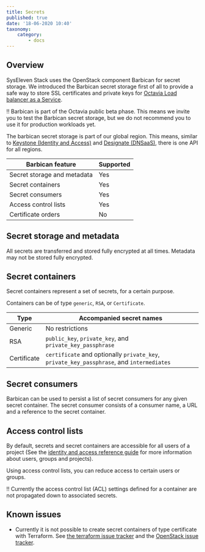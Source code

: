 ```yaml
---
title: Secrets
published: true
date: '18-06-2020 10:40'
taxonomy:
    category:
        - docs
---
```


## Overview

SysEleven Stack uses the OpenStack component Barbican for secret storage. We introduced the Barbican secret storage first of all to provide a safe way to store SSL certificates and private keys for [Octavia Load balancer as a Service](../08.network/02.lbaas/docs.en.md).

!! Barbican is part of the Octavia public beta phase. This means we invite you to test the Barbican secret storage, but we do not recommend you to use it for production workloads yet.

The barbican secret storage is part of our global region. This means, similar to [Keystone (Identity and Access)](../01.identity-and-access/docs.en.md) and [Designate (DNSaaS)](../07.dns/docs.en.md), there is one API for all regions.

Barbican feature                     | Supported
-------------------------------------|-------------
Secret storage and metadata          | Yes
Secret containers                    | Yes
Secret consumers                     | Yes
Access control lists                 | Yes
Certificate orders                   | No

## Secret storage and metadata

All secrets are transferred and stored fully encrypted at all times. Metadata may not be stored fully encrypted.

## Secret containers

Secret containers represent a set of secrets, for a certain purpose.

Containers can be of type `generic`, `RSA`, or `Certificate`.

Type              | Accompanied secret names
------------------|----------------------------
Generic           | No restrictions
RSA               | `public_key`, `private_key`, and `private_key_passphrase`
Certificate       | `certificate` and optionally `private_key`, `private_key_passphrase`, and `intermediates`

## Secret consumers

Barbican can be used to persist a list of secret consumers for any given secret container. The secret consumer consists of a consumer name, a URL and a reference to the secret container.

## Access control lists

By default, secrets and secret containers are accessible for all users of a project (See the [identity and access reference guide](../01.identity-and-access/docs.en.md) for more information about users, groups and projects).

Using access control lists, you can reduce access to certain users or groups.

!! Currently the access control list (ACL) settings defined for a container are not propagated down to associated secrets.

## Known issues

- Currently it is not possible to create secret containers of type certificate with Terraform. See [the terraform issue tracker](https://github.com/terraform-providers/terraform-provider-openstack/issues/1005) and the [OpenStack issue tracker](https://storyboard.openstack.org/#!/story/2007629).

